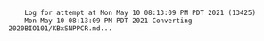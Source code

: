        Log for attempt at Mon May 10 08:13:09 PM PDT 2021 (13425)
        Mon May 10 08:13:09 PM PDT 2021 Converting 2020BIO101/KBxSNPPCR.md...
